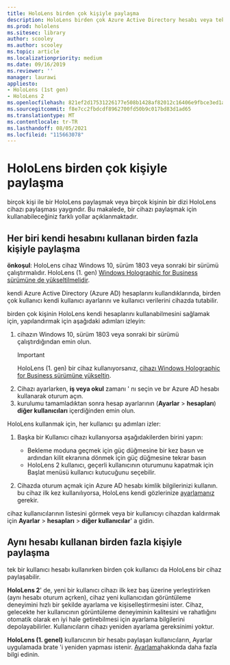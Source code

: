 ```yaml
---
title: HoloLens birden çok kişiyle paylaşma
description: HoloLens birden çok Azure Active Directory hesabı veya tek bir hesabı kullanan birden çok kullanıcı tarafından paylaşılacak şekilde yapılandırabilirsiniz.
ms.prod: hololens
ms.sitesec: library
author: scooley
ms.author: scooley
ms.topic: article
ms.localizationpriority: medium
ms.date: 09/16/2019
ms.reviewer: ''
manager: laurawi
appliesto:
- HoloLens (1st gen)
- HoloLens 2
ms.openlocfilehash: 821ef2d17531226177e508b1428af82012c16406e9fbce3ed1a5617c767adfe8
ms.sourcegitcommit: f8e7cc2fbdcdf8962700fd50b9c017bd83d1ad65
ms.translationtype: MT
ms.contentlocale: tr-TR
ms.lasthandoff: 08/05/2021
ms.locfileid: "115663078"
---
```

# <a name="share-your-hololens-with-multiple-people"></a>HoloLens birden çok kişiyle paylaşma

birçok kişi ile bir HoloLens paylaşmak veya birçok kişinin bir dizi HoloLens cihazı paylaşması yaygındır.  Bu makalede, bir cihazı paylaşmak için kullanabileceğiniz farklı yollar açıklanmaktadır.

## <a name="share-with-multiple-people-each-using-their-own-account"></a>Her biri kendi hesabını kullanan birden fazla kişiyle paylaşma

**önkoşul**: HoloLens cihaz Windows 10, sürüm 1803 veya sonraki bir sürümü çalıştırmalıdır.  HoloLens (1. gen) [Windows Holographic for Business sürümüne de yükseltilmelidir](hololens-upgrade-enterprise.md).

kendi Azure Active Directory (Azure AD) hesaplarını kullandıklarında, birden çok kullanıcı kendi kullanıcı ayarlarını ve kullanıcı verilerini cihazda tutabilir.

birden çok kişinin HoloLens kendi hesaplarını kullanabilmesini sağlamak için, yapılandırmak için aşağıdaki adımları izleyin:

1. cihazın Windows 10, sürüm 1803 veya sonraki bir sürümü çalıştırdığından emin olun.
   > [!IMPORTANT]
   > HoloLens (1. gen) bir cihaz kullanıyorsanız, [cihazı Windows Holographic for Business sürümüne yükseltin](hololens1-upgrade-enterprise.md).
1. Cihazı ayarlarken, **iş veya okul** zamanı ' nı seçin ve bır Azure AD hesabı kullanarak oturum açın.
1. kurulumu tamamladıktan sonra hesap ayarlarının (**Ayarlar**  >  **hesapları**) **diğer kullanıcıları** içerdiğinden emin olun.

HoloLens kullanmak için, her kullanıcı şu adımları izler:

1. Başka bir Kullanıcı cihazı kullanıyorsa aşağıdakilerden birini yapın:
   - Bekleme moduna geçmek için güç düğmesine bir kez basın ve ardından kilit ekranına dönmek için güç düğmesine tekrar basın
   - HoloLens 2 kullanıcı, geçerli kullanıcının oturumunu kapatmak için Başlat menüsü kullanıcı kutucuğunu seçebilir.

1. Cihazda oturum açmak için Azure AD hesabı kimlik bilgilerinizi kullanın.  
    bu cihaz ilk kez kullanılıyorsa, HoloLens kendi gözlerinize [ayarlamanız](hololens-calibration.md) gerekir.

cihaz kullanıcılarının listesini görmek veya bir kullanıcıyı cihazdan kaldırmak için **Ayarlar**  >  **hesapları**  >  **diğer kullanıcılar**' a gidin.

## <a name="share-with-multiple-people-all-using-the-same-account"></a>Aynı hesabı kullanan birden fazla kişiyle paylaşma

tek bir kullanıcı hesabı kullanırken birden çok kullanıcı da HoloLens bir cihaz paylaşabilir.

**HoloLens 2**' de, yeni bir kullanıcı cihazı ilk kez baş üzerine yerleştirirken (aynı hesabı oturum açrken), cihaz yeni kullanıcıdan görüntüleme deneyimini hızlı bir şekilde ayarlama ve kişiselleştirmesini ister. Cihaz, gelecekte her kullanıcının görüntüleme deneyiminin kalitesini ve rahatlığını otomatik olarak en iyi hale getirebilmesi için ayarlama bilgilerini depolayabilirler. Kullanıcıların cihazı yeniden ayarlama gereksinimi yoktur.

**HoloLens (1. genel)** kullanıcının bir hesabı paylaşan kullanıcıların, Ayarlar uygulamada brate 'i yeniden yapması istenir.  [Ayarlama](hololens-calibration.md)hakkında daha fazla bilgi edinin.
